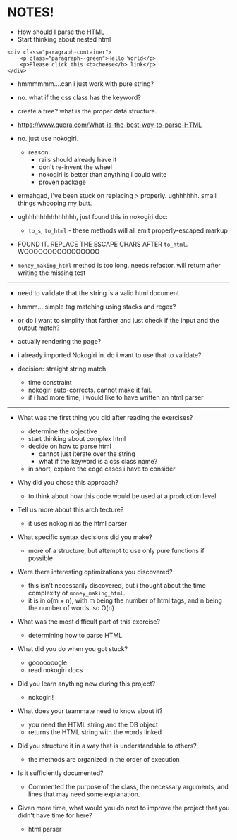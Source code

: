 # NOTES!

* How should I parse the HTML
* Start thinking about nested html

```
<div class="paragraph-container">
	<p class="paragraph--green">Hello World</p>
	<p>Please click this <b>cheese</b> link</p>
</div>
```

* hmmmmmm....can i just work with pure string?
* no.  what if the css class has the keyword?  

* create a tree?  what is the proper data structure. 
* https://www.quora.com/What-is-the-best-way-to-parse-HTML
* no.  just use nokogiri.  
	- reason:  
		- rails should already have it
		- don't re-invent the wheel
		- nokogiri is better than anything i could write
		- proven package

* ermahgad, i've been stuck on replacing &gt; properly.  ughhhhhh.  small things whooping my butt.
* ughhhhhhhhhhhhhh, just found this in nokogiri doc: 
	* `to_s`, `to_html` - these methods will all emit properly-escaped markup
* FOUND IT.  REPLACE THE ESCAPE CHARS AFTER `to_html`.  WOOOOOOOOOOOOOOOO

* `money_making_html` method is too long.  needs refactor.  will return after writing the missing test

----------------

* need to validate that the string is a valid html document
* hmmm....simple tag matching using stacks and regex?  
* or do i want to simplify that farther and just check if the input and the output match? 
* actually rendering the page?  
* i already imported Nokogiri in.  do i want to use that to validate? 

* decision:  straight string match
	- time constraint
	- nokogiri auto-corrects.  cannot make it fail.  
	- if i had more time, i would like to have written an html parser

----------------

* What was the first thing you did after reading the exercises?
	- determine the objective
	- start thinking about complex html
	- decide on how to parse html
		- cannot just iterate over the string
		- what if the keyword is a css class name?
	- in short, explore the edge cases i have to consider

* Why did you chose this approach?
	- to think about how this code would be used at a production level.

* Tell us more about this architecture?
	- it uses nokogiri as the html parser

* What specific syntax decisions did you make?
  - more of a structure, but attempt to use only pure functions if possible

* Were there interesting optimizations you discovered?
	- this isn't necessarily discovered, but i thought about the time complexity of `money_making_html`. 
	- it is in o(m + n), with m being the number of html tags, and n being the number of words.  so O(n)

* What was the most difficult part of this exercise?
	- determining how to parse HTML

* What did you do when you got stuck?
	- gooooooogle
	- read nokogiri docs

* Did you learn anything new during this project?
	- nokogiri!

* What does your teammate need to know about it?
	- you need the HTML string and the DB object
	- returns the HTML string with the words linked

* Did you structure it in a way that is understandable to others?
	- the methods are organized in the order of execution

* Is it sufficiently documented?
	- Commented the purpose of the class, the necessary arguments, and lines that may need some explanation.

* Given more time, what would you do next to improve the project that you didn't have time for here?
	-	html parser

